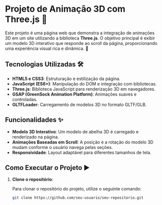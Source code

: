 # Projeto de Animação 3D com Three.js 🚀

Este projeto é uma página web que demonstra a integração de animações 3D em um site utilizando a biblioteca **Three.js**. O objetivo principal é exibir um modelo 3D interativo que responde ao scroll da página, proporcionando uma experiência visual rica e dinâmica. 🐝

## Tecnologias Utilizadas 🛠️

- **HTML5 e CSS3**: Estruturação e estilização da página.
- **JavaScript (ES6+)**: Manipulação do DOM e integração com bibliotecas.
- **Three.js**: Biblioteca JavaScript para renderização 3D em navegadores.
- **GSAP (GreenSock Animation Platform)**: Animações suaves e controladas.
- **GLTFLoader**: Carregamento de modelos 3D no formato GLTF/GLB.

## Funcionalidades ✨

- **Modelo 3D Interativo**: Um modelo de abelha 3D é carregado e renderizado na página.
- **Animações Baseadas em Scroll**: A posição e a rotação do modelo 3D mudam conforme o usuário navega pelas seções.
- **Responsividade**: Layout adaptável para diferentes tamanhos de tela.

## Como Executar o Projeto ▶️

1. **Clone o repositório**:

   Para clonar o repositório do projeto, utilize o seguinte comando:

   ```bash
   git clone https://github.com/seu-usuario/seu-repositorio.git
